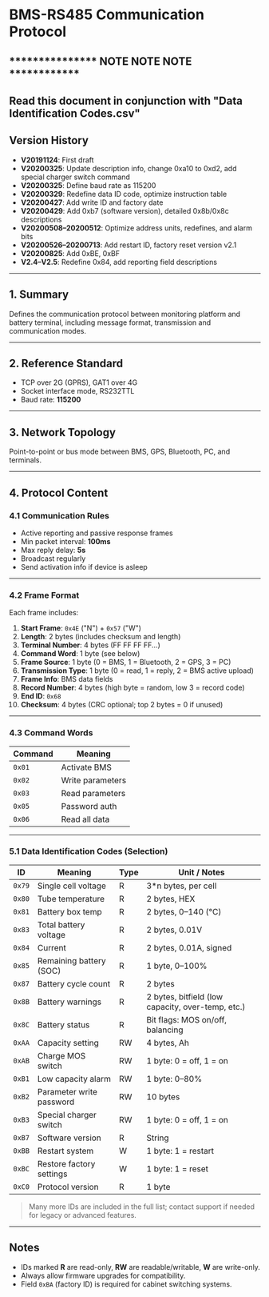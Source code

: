 # BMS-RS485 Communication Protocol

## *************** NOTE NOTE NOTE ************
## Read this document in conjunction with "Data Identification Codes.csv"


## Version History

- **V20191124**: First draft  
- **V20200325**: Update description info, change 0xa10 to 0xd2, add special charger switch command  
- **V20200325**: Define baud rate as 115200  
- **V20200329**: Redefine data ID code, optimize instruction table  
- **V20200427**: Add write ID and factory date  
- **V20200429**: Add 0xb7 (software version), detailed 0x8b/0x8c descriptions  
- **V20200508–20200512**: Optimize address units, redefines, and alarm bits  
- **V20200526–20200713**: Add restart ID, factory reset version v2.1  
- **V20200825**: Add 0xBE, 0xBF  
- **V2.4–V2.5**: Redefine 0x84, add reporting field descriptions

---

## 1. Summary

Defines the communication protocol between monitoring platform and battery terminal, including message format, transmission and communication modes.

---

## 2. Reference Standard

- TCP over 2G (GPRS), GAT1 over 4G
- Socket interface mode, RS232TTL
- Baud rate: **115200**

---

## 3. Network Topology

Point-to-point or bus mode between BMS, GPS, Bluetooth, PC, and terminals.

---

## 4. Protocol Content

### 4.1 Communication Rules

- Active reporting and passive response frames
- Min packet interval: **100ms**
- Max reply delay: **5s**
- Broadcast regularly
- Send activation info if device is asleep

---

### 4.2 Frame Format

Each frame includes:
1. **Start Frame**: `0x4E` ("N") + `0x57` ("W")
2. **Length**: 2 bytes (includes checksum and length)
3. **Terminal Number**: 4 bytes (FF FF FF FF...)
4. **Command Word**: 1 byte (see below)
5. **Frame Source**: 1 byte (0 = BMS, 1 = Bluetooth, 2 = GPS, 3 = PC)
6. **Transmission Type**: 1 byte (0 = read, 1 = reply, 2 = BMS active upload)
7. **Frame Info**: BMS data fields
8. **Record Number**: 4 bytes (high byte = random, low 3 = record code)
9. **End ID**: `0x68`
10. **Checksum**: 4 bytes (CRC optional; top 2 bytes = 0 if unused)

---

### 4.3 Command Words

| Command | Meaning |
|---------|---------|
| `0x01`  | Activate BMS |
| `0x02`  | Write parameters |
| `0x03`  | Read parameters |
| `0x05`  | Password auth |
| `0x06`  | Read all data |

---

### 5.1 Data Identification Codes (Selection)

| ID     | Meaning                          | Type | Unit / Notes                       |
|--------|----------------------------------|------|------------------------------------|
| `0x79` | Single cell voltage              | R    | 3*n bytes, per cell                |
| `0x80` | Tube temperature                 | R    | 2 bytes, HEX                       |
| `0x81` | Battery box temp                 | R    | 2 bytes, 0–140 (°C)                |
| `0x83` | Total battery voltage            | R    | 2 bytes, 0.01V                     |
| `0x84` | Current                          | R    | 2 bytes, 0.01A, signed             |
| `0x85` | Remaining battery (SOC)         | R    | 1 byte, 0–100%                     |
| `0x87` | Battery cycle count              | R    | 2 bytes                            |
| `0x8B` | Battery warnings                 | R    | 2 bytes, bitfield (low capacity, over-temp, etc.) |
| `0x8C` | Battery status                   | R    | Bit flags: MOS on/off, balancing   |
| `0xAA` | Capacity setting                 | RW   | 4 bytes, Ah                        |
| `0xAB` | Charge MOS switch               | RW   | 1 byte: 0 = off, 1 = on            |
| `0xB1` | Low capacity alarm              | RW   | 1 byte: 0–80%                      |
| `0xB2` | Parameter write password        | RW   | 10 bytes                           |
| `0xB3` | Special charger switch          | RW   | 1 byte: 0 = off, 1 = on            |
| `0xB7` | Software version                | R    | String                             |
| `0xBB` | Restart system                  | W    | 1 byte: 1 = restart                |
| `0xBC` | Restore factory settings        | W    | 1 byte: 1 = reset                  |
| `0xC0` | Protocol version                | R    | 1 byte                             |

> Many more IDs are included in the full list; contact support if needed for legacy or advanced features.

---

## Notes

- IDs marked **R** are read-only, **RW** are readable/writable, **W** are write-only.
- Always allow firmware upgrades for compatibility.
- Field `0xBA` (factory ID) is required for cabinet switching systems.
